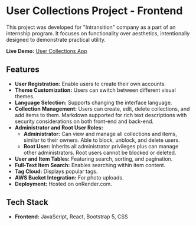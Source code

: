 # User Collections Project - Frontend

This project was developed for "Intransition" company as a part of an internship program. It focuses on functionality over aesthetics, intentionally designed to demonstrate practical utility.

**Live Demo:** [User Collections App](https://user-collections-frontend.onrender.com)

## Features

- **User Registration:** Enable users to create their own accounts.
- **Theme Customization:** Users can switch between different visual themes.
- **Language Selection:** Supports changing the interface language.
- **Collection Management:** Users can create, edit, delete collections, and add items to them. Markdown supported for rich text descriptions with security considerations on both front-end and back-end.
- **Administrator and Root User Roles:**
  - **Administrator:** Can view and manage all collections and items, similar to their owners. Able to block, unblock, and delete users.
  - **Root User:** Inherits all administrator privileges plus can manage other administrators. Root users cannot be blocked or deleted.
- **User and Item Tables:** Featuring search, sorting, and pagination.
- **Full-Text Item Search:** Enables searching within item content.
- **Tag Cloud:** Displays popular tags.
- **AWS Bucket Integration:** For photo uploads.
- **Deployment:** Hosted on onRender.com.

## Tech Stack

- **Frontend:** JavaScript, React, Bootstrap 5, CSS



